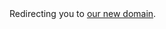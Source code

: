<!DOCTYPE html>
<html>
	<head>
	<title>Redirecting | Perfect Pearls - Results as perfect as pearls!</title>
		<meta name="google-site-verification" content="2o_3lUVbrCg7HzJhLLlk6eA3SbnqqZeAkOdKsShXP94" />
	</head>
	<body>
		Redirecting you to <a href="https://perfect-pearls.glitch.me/">our new domain</a>.
		<script>
			window.location.href = "https://perfect-pearls.glitch.me/";
		</script>
	</body>
</html>
